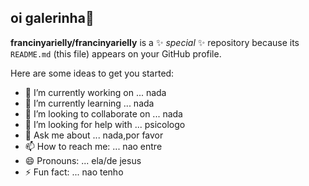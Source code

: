 ## oi galerinha👋

**francinyarielly/francinyarielly** is a ✨ _special_ ✨ repository because its `README.md` (this file) appears on your GitHub profile.

Here are some ideas to get you started:

- 🔭 I’m currently working on ... nada
- 🌱 I’m currently learning ... nada
- 👯 I’m looking to collaborate on ... nada
- 🤔 I’m looking for help with ... psicologo
- 💬 Ask me about ... nada,por favor
- 📫 How to reach me: ... nao entre
- 😄 Pronouns: ... ela/de jesus
- ⚡ Fun fact: ... nao tenho

